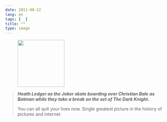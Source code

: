 ```yaml
---
date: 2011-08-22
lang: en
tags: [  ]
title: ""
type: image
---
```


<figure>
<div>
<a
href="https://hugo.ferreira.cc/heath-ledger-as-the-joker-skate-boarding-over/attachment/995/"
rel="attachment"><img
src="https://hugo.ferreira.cc/wp-content/uploads/2011/08/tumblr_li00ndP4xs1qf4teko1_400-150x150.jpg"
width="150" height="150" /></a></figure>

> ***Heath Ledger as the Joker skate boarding over Christian Bale as
> Batman while they take a break on the set of The Dark Knight.***
>
> You can all quit your lives now. Single greatest picture in the
> history of pictures and internet.

